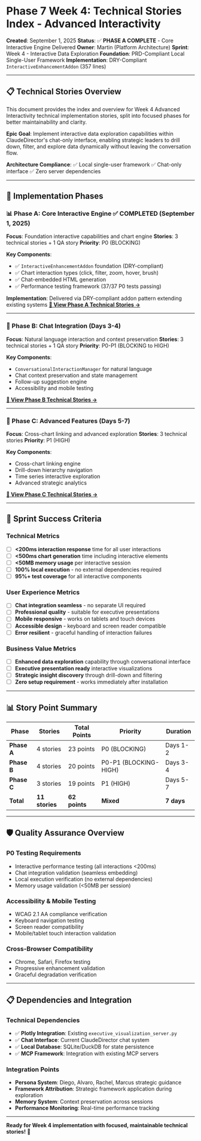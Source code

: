# Phase 7 Week 4: Technical Stories Index - Advanced Interactivity

**Created**: September 1, 2025
**Status**: ✅ **PHASE A COMPLETE** - Core Interactive Engine Delivered
**Owner**: Martin (Platform Architecture)
**Sprint**: Week 4 - Interactive Data Exploration
**Foundation**: PRD-Compliant Local Single-User Framework
**Implementation**: DRY-Compliant `InteractiveEnhancementAddon` (357 lines)

---

## 📋 **Technical Stories Overview**

This document provides the index and overview for Week 4 Advanced Interactivity technical implementation stories, split into focused phases for better maintainability and clarity.

**Epic Goal**: Implement interactive data exploration capabilities within ClaudeDirector's chat-only interface, enabling strategic leaders to drill down, filter, and explore data dynamically without leaving the conversation flow.

**Architecture Compliance**: ✅ Local single-user framework ✅ Chat-only interface ✅ Zero server dependencies

---

## 🚀 **Implementation Phases**

### **📊 Phase A: Core Interactive Engine** ✅ **COMPLETED** (September 1, 2025)
**Focus**: Foundation interactive capabilities and chart engine
**Stories**: 3 technical stories + 1 QA story
**Priority**: P0 (BLOCKING)

**Key Components**:
- ✅ `InteractiveEnhancementAddon` foundation (DRY-compliant)
- ✅ Chart interaction types (click, filter, zoom, hover, brush)
- ✅ Chat-embedded HTML generation
- ✅ Performance testing framework (37/37 P0 tests passing)

**Implementation**: Delivered via DRY-compliant addon pattern extending existing systems
**[📖 View Phase A Technical Stories →](PHASE7_WEEK4_TECHNICAL_STORIES_CORE.md)**

---

### **🔗 Phase B: Chat Integration** (Days 3-4)
**Focus**: Natural language interaction and context preservation
**Stories**: 3 technical stories + 1 QA story
**Priority**: P0-P1 (BLOCKING to HIGH)

**Key Components**:
- `ConversationalInteractionManager` for natural language
- Chat context preservation and state management
- Follow-up suggestion engine
- Accessibility and mobile testing

**[📖 View Phase B Technical Stories →](PHASE7_WEEK4_TECHNICAL_STORIES_CHAT.md)**

---

### **🚀 Phase C: Advanced Features** (Days 5-7)
**Focus**: Cross-chart linking and advanced exploration
**Stories**: 3 technical stories
**Priority**: P1 (HIGH)

**Key Components**:
- Cross-chart linking engine
- Drill-down hierarchy navigation
- Time series interactive exploration
- Advanced strategic analytics

**[📖 View Phase C Technical Stories →](PHASE7_WEEK4_TECHNICAL_STORIES_ADVANCED.md)**

---

## 🎯 **Sprint Success Criteria**

### **Technical Metrics**
- [ ] **<200ms interaction response** time for all user interactions
- [ ] **<500ms chart generation** time including interactive elements
- [ ] **<50MB memory usage** per interactive session
- [ ] **100% local execution** - no external dependencies required
- [ ] **95%+ test coverage** for all interactive components

### **User Experience Metrics**
- [ ] **Chat integration seamless** - no separate UI required
- [ ] **Professional quality** - suitable for executive presentations
- [ ] **Mobile responsive** - works on tablets and touch devices
- [ ] **Accessible design** - keyboard and screen reader compatible
- [ ] **Error resilient** - graceful handling of interaction failures

### **Business Value Metrics**
- [ ] **Enhanced data exploration** capability through conversational interface
- [ ] **Executive presentation ready** interactive visualizations
- [ ] **Strategic insight discovery** through drill-down and filtering
- [ ] **Zero setup requirement** - works immediately after installation

---

## 📊 **Story Point Summary**

| Phase | Stories | Total Points | Priority | Duration |
|-------|---------|--------------|----------|----------|
| **Phase A** | 4 stories | 23 points | P0 (BLOCKING) | Days 1-2 |
| **Phase B** | 4 stories | 20 points | P0-P1 (BLOCKING-HIGH) | Days 3-4 |
| **Phase C** | 3 stories | 19 points | P1 (HIGH) | Days 5-7 |
| **Total** | **11 stories** | **62 points** | **Mixed** | **7 days** |

---

## 🛡️ **Quality Assurance Overview**

### **P0 Testing Requirements**
- Interactive performance testing (all interactions <200ms)
- Chat integration validation (seamless embedding)
- Local execution verification (no external dependencies)
- Memory usage validation (<50MB per session)

### **Accessibility & Mobile Testing**
- WCAG 2.1 AA compliance verification
- Keyboard navigation testing
- Screen reader compatibility
- Mobile/tablet touch interaction validation

### **Cross-Browser Compatibility**
- Chrome, Safari, Firefox testing
- Progressive enhancement validation
- Graceful degradation verification

---

## 📋 **Dependencies and Integration**

### **Technical Dependencies**
- ✅ **Plotly Integration**: Existing `executive_visualization_server.py`
- ✅ **Chat Interface**: Current ClaudeDirector chat system
- ✅ **Local Database**: SQLite/DuckDB for state persistence
- ✅ **MCP Framework**: Integration with existing MCP servers

### **Integration Points**
- **Persona System**: Diego, Alvaro, Rachel, Marcus strategic guidance
- **Framework Attribution**: Strategic framework application during exploration
- **Memory System**: Context preservation across sessions
- **Performance Monitoring**: Real-time performance tracking

---

**Ready for Week 4 implementation with focused, maintainable technical stories!** 🚀
